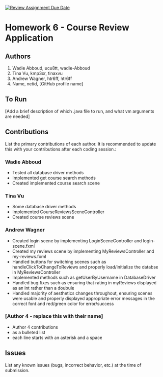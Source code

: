 [![Review Assignment Due Date](https://classroom.github.com/assets/deadline-readme-button-24ddc0f5d75046c5622901739e7c5dd533143b0c8e959d652212380cedb1ea36.svg)](https://classroom.github.com/a/uwW2kZBL)
# Homework 6 - Course Review Application

## Authors
1) Wadie Abboud, ucu8tt, wadie-Abboud
2) Tina Vu, kmp3xr, tinaxvu
3) Andrew Wagner, htr6ff, htr6ff
4) Name, netid, [GitHub profile name]

## To Run

[Add a brief description of which .java file to run, and what vm arguments are needed]

## Contributions

List the primary contributions of each author. It is recommended to update this with your contributions after each coding session.:

### Wadie Abboud

* Tested all database driver methods
* Implemented get course search methods
* Created implemented course search scene

### Tina Vu

* Some database driver methods
* Implemented CourseReviewsSceneController
* Created course reviews scene

### Andrew Wagner

* Created login scene by implementing LoginSceneController and login-scene.fxml
* Created my reviews scene by implementing MyReviewsController and my-reviews.fxml
* Handled buttons for switching scenes such as handleClickToChangeToReviews and properly load/initialize the databse in MyReviewsController
* Implemented methods such as getUserByUsername in DatabaseDriver
* Handled bug fixes such as ensuring that rating in myReviews displayed as an int rather than a doubule
* Handled majority of aesthetics changes throughout, ensuring scenes were usable and properly displayed appropriate error messages in the correct font and red/green color for error/success

### [Author 4 - replace this with their name]

* Author 4 contributions
* as a bulleted list
* each line starts with an asterisk and a space

## Issues

List any known issues (bugs, incorrect behavior, etc.) at the time of submission.
